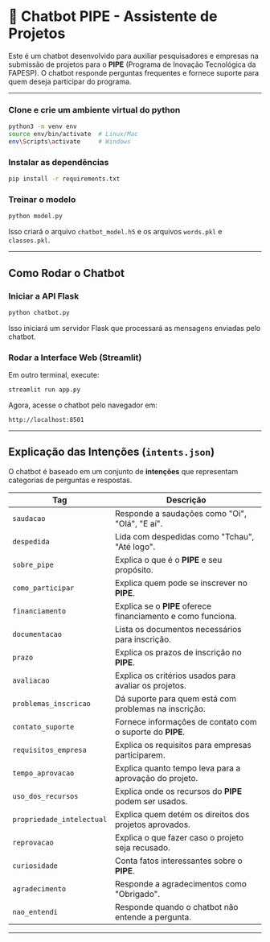 # 📌 Chatbot PIPE - Assistente de Projetos

Este é um chatbot desenvolvido para auxiliar pesquisadores e empresas na submissão de projetos para o **PIPE** (Programa de Inovação Tecnológica da FAPESP). O chatbot responde perguntas frequentes e fornece suporte para quem deseja participar do programa.

---

### **Clone e crie um ambiente virtual do python**
```bash
python3 -m venv env
source env/bin/activate  # Linux/Mac
env\Scripts\activate     # Windows
```
### **Instalar as dependências**
```bash
pip install -r requirements.txt
```

### **Treinar o modelo**
```bash
python model.py
```
Isso criará o arquivo `chatbot_model.h5` e os arquivos `words.pkl` e `classes.pkl`.

---

## **Como Rodar o Chatbot**
### **Iniciar a API Flask**
```bash
python chatbot.py
```
Isso iniciará um servidor Flask que processará as mensagens enviadas pelo chatbot.

### **Rodar a Interface Web (Streamlit)**
Em outro terminal, execute:
```bash
streamlit run app.py
```
Agora, acesse o chatbot pelo navegador em:
```
http://localhost:8501
```

---

## Explicação das Intenções (`intents.json`)
O chatbot é baseado em um conjunto de **intenções** que representam categorias de perguntas e respostas.  

| **Tag**                  | **Descrição** |
|--------------------------|--------------|
| `saudacao`              | Responde a saudações como "Oi", "Olá", "E aí". |
| `despedida`             | Lida com despedidas como "Tchau", "Até logo". |
| `sobre_pipe`            | Explica o que é o **PIPE** e seu propósito. |
| `como_participar`       | Explica quem pode se inscrever no **PIPE**. |
| `financiamento`         | Explica se o **PIPE** oferece financiamento e como funciona. |
| `documentacao`          | Lista os documentos necessários para inscrição. |
| `prazo`                | Explica os prazos de inscrição no **PIPE**. |
| `avaliacao`            | Explica os critérios usados para avaliar os projetos. |
| `problemas_inscricao`   | Dá suporte para quem está com problemas na inscrição. |
| `contato_suporte`       | Fornece informações de contato com o suporte do **PIPE**. |
| `requisitos_empresa`    | Explica os requisitos para empresas participarem. |
| `tempo_aprovacao`      | Explica quanto tempo leva para a aprovação do projeto. |
| `uso_dos_recursos`      | Explica onde os recursos do **PIPE** podem ser usados. |
| `propriedade_intelectual` | Explica quem detém os direitos dos projetos aprovados. |
| `reprovacao`           | Explica o que fazer caso o projeto seja recusado. |
| `curiosidade`          | Conta fatos interessantes sobre o **PIPE**. |
| `agradecimento`        | Responde a agradecimentos como "Obrigado". |
| `nao_entendi`         | Responde quando o chatbot não entende a pergunta. |

---